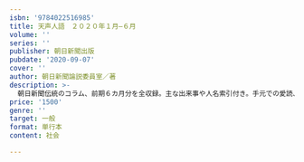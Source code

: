 ```yaml
---
isbn: '9784022516985'
title: 天声人語　２０２０年１月―６月
volume: ''
series: ''
publisher: 朝日新聞出版
pubdate: '2020-09-07'
cover: ''
author: 朝日新聞論説委員室／著
description: >-
  朝日新聞伝統のコラム、前期６カ月分を全収録。主な出来事や人名索引付き。手元での愛読、受験・就活の参考書に。新型コロナ感染拡大、黒人暴行死で全米でデモ、河合議員夫妻逮捕。野村克也さん、志村けんさん、岡江久美子さん逝去……。
price: '1500'
genre: ''
target: 一般
format: 単行本
content: 社会

---
```

